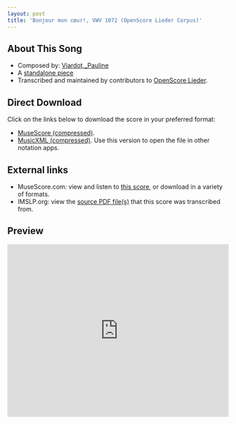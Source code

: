 ```yaml
---
layout: post
title: 'Bonjour mon cœur!, VWV 1072 (OpenScore Lieder Corpus)'
---
```


## About This Song

- Composed by: [Viardot,_Pauline](https://fourscoreandmore.org/openscore/lieder/Viardot,_Pauline)
- A [standalone piece](https://fourscoreandmore.org/openscore/lieder/Viardot,_Pauline/_)
- Transcribed and maintained by contributors to [OpenScore Lieder].

[OpenScore Lieder]: https://musescore.com/openscore-lieder-corpus

## Direct Download

Click on the links below to download the score in your preferred format:
- [MuseScore (compressed)](https://github.com/openscore/lieder/blob/main/scores/Viardot,_Pauline/_/Bonjour_mon_cœur!,_VWV_1072/lc6574373.mscz?raw=true).
- [MusicXML (compressed)](https://github.com/openscore/lieder/blob/main/scores/Viardot,_Pauline/_/Bonjour_mon_cœur!,_VWV_1072/lc6574373.mxl?raw=true). Use this version to open the file in other notation apps.

## External links

- MuseScore.com: view and listen to [this score][MuseScore], or download in a variety of formats.
- IMSLP.org: view the [source PDF file(s)][IMSLP] that this score was transcribed from.

[MuseScore]: https://musescore.com/score/6574373
[IMSLP]: https://imslp.org/wiki/Special:ReverseLookup/424353

## Preview

<iframe width="100%" height="394" src="https://musescore.com/openscore-lieder-corpus/scores/6574373/embed" frameborder="0" allowfullscreen allow="autoplay; fullscreen"></iframe>
